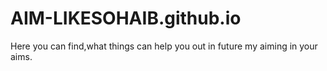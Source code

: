 # AIM-LIKESOHAIB.github.io
Here you can find,what things can help you out in future my aiming in your aims.
